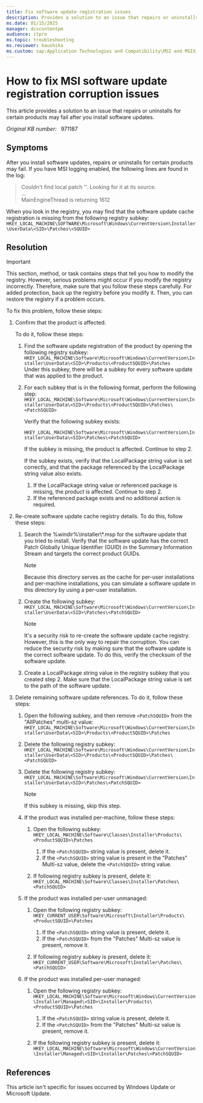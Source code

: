 ```yaml
---
title: Fix software update registration issues
description: Provides a solution to an issue that repairs or uninstalls for certain products may fail after you install software updates.
ms.date: 01/15/2025
manager: dcscontentpm
audience: itpro
ms.topic: troubleshooting
ms.reviewer: kaushika
ms.custom: sap:Application Technologies and Compatibility\MSI and MSIX, csstroubleshoot
---
```

# How to fix MSI software update registration corruption issues

This article provides a solution to an issue that repairs or uninstalls for certain products may fail after you install software updates.

_Original KB number:_ &nbsp; 971187

## Symptoms

After you install software updates, repairs or uninstalls for certain products may fail. If you have MSI logging enabled, the following lines are found in the log:

> Couldn't find local patch ''. Looking for it at its source.  
...  
MainEngineThread is returning 1612

When you look in the registry, you may find that the software update cache registration is missing from the following registry subkey:
    `HKEY_LOCAL_MACHINE\SOFTWARE\Microsoft\Windows\CurrentVersion\Installer\UserData\<SID>\Patches\<SQUID>`

## Resolution

> [!IMPORTANT]
> This section, method, or task contains steps that tell you how to modify the registry. However, serious problems might occur if you modify the registry incorrectly. Therefore, make sure that you follow these steps carefully. For added protection, back up the registry before you modify it. Then, you can restore the registry if a problem occurs.

To fix this problem, follow these steps:

1. Confirm that the product is affected.

    To do it, follow these steps:
      1. Find the software update registration of the product by opening the following registry subkey:
        `HKEY_LOCAL_MACHINE\Software\Microsoft\Windows\CurrentVersion\Installer\UserData\<SID>\Products\<ProductSQUID>\Patches`  
        Under this subkey, there will be a subkey for every software update that was applied to the product.
      2. For each subkey that is in the following format, perform the following step:
        `HKEY_LOCAL_MACHINE\Software\Microsoft\Windows\CurrentVersion\Installer\UserData\<SID>\Products\<ProductSQUID>\Patches\<PatchSQUID>`

         Verify that the following subkey exists:

         `HKEY_LOCAL_MACHINE\Software\Microsoft\Windows\CurrentVersion\Installer\UserData\<SID>\Patches\<PatchSQUID>`

         If the subkey is missing, the product is affected. Continue to step 2.

         If the subkey exists, verify that the LocalPackage string value is set correctly, and that the package referenced by the LocalPackage string value also exists.

         1. If the LocalPackage string value or referenced package is missing, the product is affected. Continue to step 2.
         2. If the referenced package exists and no additional action is required.
2. Re-create software update cache registry details. To do this, follow these steps:

    1. Search the %windir%\installer\\*.msp for the software update that you tried to install. Verify that the software update has the correct Patch Globally Unique Identifier (GUID) in the Summary Information Stream and targets the correct product GUIDs.
        > [!NOTE]
        > Because this directory serves as the cache for per-user installations and per-machine installations, you can simulate a software update in this directory by using a per-user installation.

    2. Create the following subkey:
        `HKEY_LOCAL_MACHINE\Software\Microsoft\Windows\CurrentVersion\Installer\UserData\<SID>\Patches\<PatchSQUID>`

        > [!NOTE]
        > It's a security risk to re-create the software update cache registry. However, this is the only way to repair the corruption. You can reduce the security risk by making sure that the software update is the correct software update. To do this, verify the checksum of the software update.

    3. Create a LocalPackage string value in the registry subkey that you created step 2. Make sure that the LocalPackage string value is set to the path of the software update.

3. Delete remaining software update references. To do it, follow these steps:

    1. Open the following subkey, and then remove `<PatchSQUID>` from the "AllPatches" multi-sz value:
        `HKEY_LOCAL_MACHINE\Software\Microsoft\Windows\CurrentVersion\Installer\UserData\<SID>\Products\<ProductSQUID>\Patches`

    2. Delete the following registry subkey:
        `HKEY_LOCAL_MACHINE\Software\Microsoft\Windows\CurrentVersion\Installer\UserData\<SID>\Products\<ProductSQUID>\Patches\<PatchSQUID>`

    3. Delete the following registry subkey:
        `HKEY_LOCAL_MACHINE\Software\Microsoft\Windows\CurrentVersion\Installer\UserData\<SID>\Patches\<PatchSQUID>`

        > [!NOTE]
        > If this subkey is missing, skip this step.
    4. If the product was installed per-machine, follow these steps:
        1. Open the following subkey:
            `HKEY_LOCAL_MACHINE\Software\Classes\Installer\Products\<ProductSQUID>\Patches`

            1. If the `<PatchSQUID>` string value is present, delete it.
            2. If the `<PatchSQUID>` string value is present in the "Patches" Multi-sz value, delete the `<PatchSQUID>` string value.
        2. If following registry subkey is present, delete it:
            `HKEY_LOCAL_MACHINE\Software\Classes\Installer\Patches\<PatchSQUID>`

    5. If the product was installed per-user unmanaged:

        1. Open the following registry subkey:
            `HKEY_CURRENT_USER\Software\Microsoft\Installer\Products\<ProductSQUID>\Patches`

            1. If the `<PatchSQUID>` string value is present, delete it.
            2. If the `<PatchSQUID>` from the "Patches" Multi-sz value is present, remove it.
        2. If following registry subkey is present, delete it:
            `HKEY_CURRENT_USER\Software\Microsoft\Installer\Patches\<PatchSQUID>`

    6. If the product was installed per-user managed:

        1. Open the following registry subkey:
            `HKEY_LOCAL_MACHINE\Software\Microsoft\Windows\CurrentVersion\Installer\Managed\<SID>\Installer\Products\<ProductSQUID>\Patches`

            1. If the `<PatchSQUID>` string value is present, delete it.
            2. If the `<PatchSQUID>` from the "Patches" Multi-sz value is present, remove it.
        2. If the following registry subkey is present, delete it:
            `HKEY_LOCAL_MACHINE\Software\Microsoft\Windows\CurrentVersion\Installer\Managed\<SID>\Installer\Patches\<PatchSQUID>`

## References

This article isn't specific for issues occurred by Windows Update or Microsoft Update.
